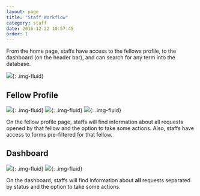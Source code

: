 ```yaml
---
layout: page
title: "Staff Workflow"
category: staff
date: 2016-12-22 10:57:45
order: 1
---
```


From the home page, staffs have access to the fellows profile,
to the dashboard (on the header bar),
and can search for any term into the database.

![]({{site.baseurl}}/img/home-staff-2023.png){: .img-fluid}

## Fellow Profile

![]({{site.baseurl}}/img/fellow-2023-1.png){: .img-fluid}
![]({{site.baseurl}}/img/fellow-2023-2.png){: .img-fluid}
![]({{site.baseurl}}/img/fellow-2023-3.png){: .img-fluid}

On the fellow profile page,
staffs will find information about all requests opened
by that fellow and the option to take some actions.
Also,
staffs have access to forms pre-filtered for that fellow.

## Dashboard

![]({{site.baseurl}}/img/dashboard-staff-2023-1.png){: .img-fluid}
![]({{site.baseurl}}/img/dashboard-staff-2023-2.png){: .img-fluid}

On the dashboard,
staffs will find information about **all** requests
separated by status and the option to take some actions.
